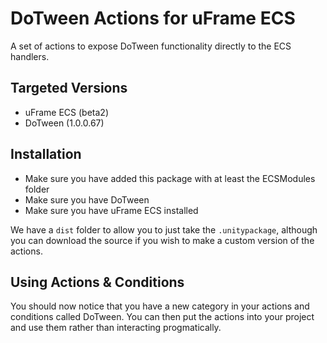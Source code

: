 # DoTween Actions for uFrame ECS

A set of actions to expose DoTween functionality directly to the ECS handlers.

## Targeted Versions

- uFrame ECS (beta2)
- DoTween (1.0.0.67)

## Installation

- Make sure you have added this package with at least the ECSModules folder
- Make sure you have DoTween
- Make sure you have uFrame ECS installed

We have a `dist` folder to allow you to just take the `.unitypackage`, although you can download the source if you wish to make a custom version of the actions.

## Using Actions & Conditions
You should now notice that you have a new category in your actions and conditions called DoTween. You can then put the actions into your project and use them rather than interacting progmatically.